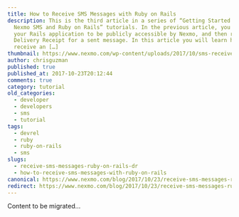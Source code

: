 ```yaml
---
title: How to Receive SMS Messages with Ruby on Rails
description: This is the third article in a series of “Getting Started with
  Nexmo SMS and Ruby on Rails” tutorials. In the previous article, you set up
  your Rails application to be publicly accessible by Nexmo, and then received a
  Delivery Receipt for a sent message. In this article you will learn how to
  receive an […]
thumbnail: https://www.nexmo.com/wp-content/uploads/2017/10/sms-receive-ruby.png
author: chrisguzman
published: true
published_at: 2017-10-23T20:12:44
comments: true
category: tutorial
old_categories:
  - developer
  - developers
  - sms
  - tutorial
tags:
  - devrel
  - ruby
  - ruby-on-rails
  - sms
slugs:
  - receive-sms-messages-ruby-on-rails-dr
  - how-to-receive-sms-messages-with-ruby-on-rails
canonical: https://www.nexmo.com/blog/2017/10/23/receive-sms-messages-ruby-on-rails-dr
redirect: https://www.nexmo.com/blog/2017/10/23/receive-sms-messages-ruby-on-rails-dr
---
```

Content to be migrated...